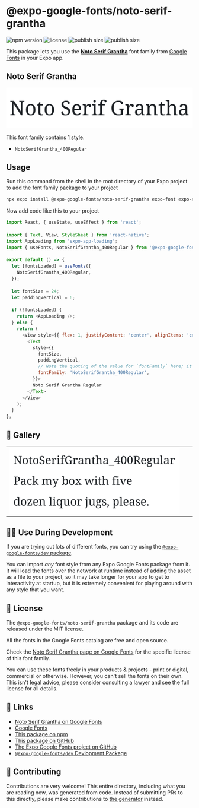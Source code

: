# @expo-google-fonts/noto-serif-grantha

![npm version](https://flat.badgen.net/npm/v/@expo-google-fonts/noto-serif-grantha)
![license](https://flat.badgen.net/github/license/expo/google-fonts)
![publish size](https://flat.badgen.net/packagephobia/install/@expo-google-fonts/noto-serif-grantha)
![publish size](https://flat.badgen.net/packagephobia/publish/@expo-google-fonts/noto-serif-grantha)

This package lets you use the [**Noto Serif Grantha**](https://fonts.google.com/specimen/Noto+Serif+Grantha) font family from [Google Fonts](https://fonts.google.com/) in your Expo app.

## Noto Serif Grantha

![Noto Serif Grantha](./font-family.png)

This font family contains [1 style](#-gallery).

- `NotoSerifGrantha_400Regular`

## Usage

Run this command from the shell in the root directory of your Expo project to add the font family package to your project
```sh
npx expo install @expo-google-fonts/noto-serif-grantha expo-font expo-app-loading
```

Now add code like this to your project
```js
import React, { useState, useEffect } from 'react';

import { Text, View, StyleSheet } from 'react-native';
import AppLoading from 'expo-app-loading';
import { useFonts, NotoSerifGrantha_400Regular } from '@expo-google-fonts/noto-serif-grantha';

export default () => {
  let [fontsLoaded] = useFonts({
    NotoSerifGrantha_400Regular,
  });

  let fontSize = 24;
  let paddingVertical = 6;

  if (!fontsLoaded) {
    return <AppLoading />;
  } else {
    return (
      <View style={{ flex: 1, justifyContent: 'center', alignItems: 'center' }}>
        <Text
          style={{
            fontSize,
            paddingVertical,
            // Note the quoting of the value for `fontFamily` here; it expects a string!
            fontFamily: 'NotoSerifGrantha_400Regular',
          }}>
          Noto Serif Grantha Regular
        </Text>
      </View>
    );
  }
};

```

## 🔡 Gallery


||||
|-|-|-|
|![NotoSerifGrantha_400Regular](./NotoSerifGrantha_400Regular.ttf.png)||||


## 👩‍💻 Use During Development

If you are trying out lots of different fonts, you can try using the [`@expo-google-fonts/dev` package](https://github.com/expo/google-fonts/tree/master/font-packages/dev#readme).

You can import *any* font style from any Expo Google Fonts package from it. It will load the fonts
over the network at runtime instead of adding the asset as a file to your project, so it may take longer
for your app to get to interactivity at startup, but it is extremely convenient
for playing around with any style that you want.

## 📖 License

The `@expo-google-fonts/noto-serif-grantha` package and its code are released under the MIT license.

All the fonts in the Google Fonts catalog are free and open source.

Check the [Noto Serif Grantha page on Google Fonts](https://fonts.google.com/specimen/Noto+Serif+Grantha) for the specific license of this font family.

You can use these fonts freely in your products & projects - print or digital, commercial or otherwise. However, you can't sell the fonts on their own. This isn't legal advice, please consider consulting a lawyer and see the full license for all details.

## 🔗 Links

- [Noto Serif Grantha on Google Fonts](https://fonts.google.com/specimen/Noto+Serif+Grantha)
- [Google Fonts](https://fonts.google.com/)
- [This package on npm](https://www.npmjs.com/package/@expo-google-fonts/noto-serif-grantha)
- [This package on GitHub](https://github.com/expo/google-fonts/tree/master/font-packages/noto-serif-grantha)
- [The Expo Google Fonts project on GitHub](https://github.com/expo/google-fonts)
- [`@expo-google-fonts/dev` Devlopment Package](https://github.com/expo/google-fonts/tree/master/font-packages/dev)

## 🤝 Contributing

Contributions are very welcome! This entire directory, including what you are reading now, was generated from code. Instead of submitting PRs to this directly, please make contributions to [the generator](https://github.com/expo/google-fonts/tree/master/packages/generator) instead.
